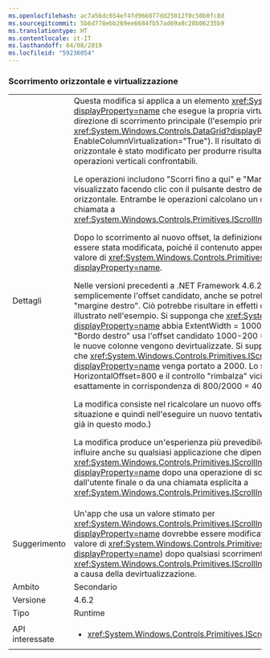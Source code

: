 ```yaml
---
ms.openlocfilehash: ac7a56dc654ef4fd966077dd25012f0c50b0fc8d
ms.sourcegitcommit: 5b6d778ebb269ee6684fb57ad69a8c28b06235b9
ms.translationtype: HT
ms.contentlocale: it-IT
ms.lasthandoff: 04/08/2019
ms.locfileid: "59236054"
---
```

### <a name="horizontal-scrolling-and-virtualization"></a>Scorrimento orizzontale e virtualizzazione

|   |   |
|---|---|
|Dettagli|Questa modifica si applica a un elemento <xref:System.Windows.Controls.ItemsControl?displayProperty=name> che esegue la propria virtualizzazione in direzione ortogonale alla direzione di scorrimento principale (l'esempio principale è <xref:System.Windows.Controls.DataGrid?displayProperty=name> con EnableColumnVirtualization=&quot;True&quot;).  Il risultato di determinate operazioni di scorrimento orizzontale è stato modificato per produrre risultati più intuitivi e simili ai risultati delle operazioni verticali confrontabili.<p/>Le operazioni includono &quot;Scorri fino a qui&quot; e &quot;Margine destro&quot;, per usare i nomi del menu visualizzato facendo clic con il pulsante destro del mouse su una barra di scorrimento orizzontale.  Entrambe le operazioni calcolano un offset candidato ed eseguono una chiamata a <xref:System.Windows.Controls.Primitives.IScrollInfo.SetHorizontalOffset(System.Double)>.<p/>Dopo lo scorrimento al nuovo offset, la definizione di &quot;qui&quot; o &quot;margine destro&quot; potrebbe essere stata modificata, poiché il contenuto appena devirtualizzato ha modificato il valore di <xref:System.Windows.Controls.Primitives.IScrollInfo.ExtentWidth?displayProperty=name>.<p/>Nelle versioni precedenti a .NET Framework 4.6.2, l'operazione di scorrimento usa semplicemente l'offset candidato, anche se potrebbe non corrispondere più a &quot;qui&quot; o a &quot;margine destro&quot;.  Ciò potrebbe risultare in effetti come il &quot;rimbalzo&quot; dello scorrimento, illustrato nell'esempio. Si supponga che <xref:System.Windows.Controls.DataGrid?displayProperty=name> abbia ExtentWidth = 1000 e Width = 200.  Uno scorrimento al &quot;Bordo destro&quot; usa l'offset candidato 1000-200 = 800.  Durante lo scorrimento all'offset, le nuove colonne vengono devirtualizzate. Si supponga che siano molto ampie, in modo che <xref:System.Windows.Controls.Primitives.IScrollInfo.ExtentWidth?displayProperty=name> venga portato a 2000.  Lo scorrimento termina con HorizontalOffset=800 e il controllo &quot;rimbalza&quot; vicino al centro della barra di scorrimento, esattamente in corrispondenza di 800/2000 = 40%.<p/>La modifica consiste nel ricalcolare un nuovo offset candidato quando si verifica questa situazione e quindi nell'eseguire un nuovo tentativo. (Lo scorrimento verticale funziona già in questo modo.) <p/>La modifica produce un'esperienza più prevedibile e intuitiva per l'utente finale, ma può influire anche su qualsiasi applicazione che dipende dal valore esatto di <xref:System.Windows.Controls.Primitives.IScrollInfo.HorizontalOffset?displayProperty=name> dopo una operazione di scorrimento orizzontale, attivata dall'utente finale o da una chiamata esplicita a <xref:System.Windows.Controls.Primitives.IScrollInfo.SetHorizontalOffset(System.Double)>.|
|Suggerimento|Un'app che usa un valore stimato per <xref:System.Windows.Controls.Primitives.IScrollInfo.HorizontalOffset?displayProperty=name> dovrebbe essere modificata per recuperare il valore effettivo (e il valore di <xref:System.Windows.Controls.Primitives.IScrollInfo.ExtentWidth?displayProperty=name>) dopo qualsiasi scorrimento orizzontale in grado di modificare <xref:System.Windows.Controls.Primitives.IScrollInfo.ExtentWidth?displayProperty=name> a causa della devirtualizzazione.|
|Ambito|Secondario|
|Versione|4.6.2|
|Tipo|Runtime|
|API interessate|<ul><li><xref:System.Windows.Controls.Primitives.IScrollInfo?displayProperty=nameWithType></li></ul>|
